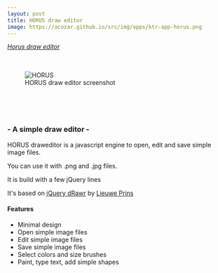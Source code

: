```yaml
---
layout: post
title: HORUS draw editor
image: https://acozar.github.io/src/img/apps/ktr-app-horus.png
---
```


<div class="ktr-landing-first">
	<em><a href="https://acozar.github.io/apps/horus.html" title="Go to HORUS draw editor"> Horus draw editor </a></em>
	<br><br><br>
	<figure>
		<img src="https://acozar.github.io/src/img/apps/horus-screenshot.png" alt="HORUS">
		<figcaption>HORUS draw editor screenshot</figcaption>
	</figure>
	<br><br><br>
	<h3>- A simple draw editor -</h3>
</div>
<div class="">
	<p>HORUS draweditor is a javascript engine to open, edit and save simple image files.</p>
	<p>You can use it with .png and .jpg files.</p>
	<p>It is build with a few jQuery lines</p>
	<p>It's based on <a href="https://rawrfl.es/jquery-drawr/">jQuery dRawr</a> by <a href="https://github.com/avokicchi/jquery-drawr">Lieuwe Prins</a></p>
	<h4>Features</h4>
	<ul>
		<li>Minimal design</li>
		<li>Open simple image files</li>
		<li>Edit simple image files</li>
		<li>Save simple image files</li>
		<li>Select colors and size brushes</li>
		<li>Paint, type text, add simple shapes</li>
	</ul>
</div>